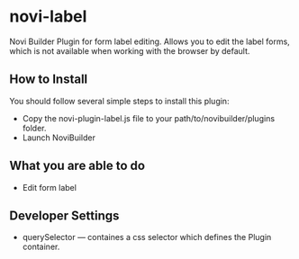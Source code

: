 # novi-label
Novi Builder Plugin for form label editing.
Allows you to edit the label forms, which is not available when working with the browser by default.

## How to Install
You should follow several simple steps to install this plugin:
* Copy the novi-plugin-label.js file to your path/to/novibuilder/plugins folder.
* Launch NoviBuilder

## What you are able to do
* Edit form label

## Developer Settings
* querySelector — containes a css selector which defines the Plugin container.
